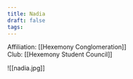 ```yaml
---
title: Nadia
draft: false
tags:
---
```

Affiliation: [[Hexemony Conglomeration]]  
Club: [[Hexemony Student Council]]

![[nadia.jpg]]